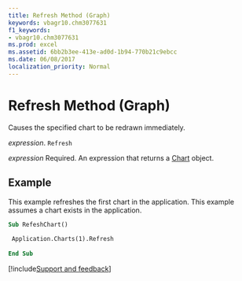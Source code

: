 ```yaml
---
title: Refresh Method (Graph)
keywords: vbagr10.chm3077631
f1_keywords:
- vbagr10.chm3077631
ms.prod: excel
ms.assetid: 6bb2b3ee-413e-ad0d-1b94-770b21c9ebcc
ms.date: 06/08/2017
localization_priority: Normal
---
```



# Refresh Method (Graph)

Causes the specified chart to be redrawn immediately.

_expression_. `Refresh`

 _expression_ Required. An expression that returns a [Chart](Excel.Chart-graph-object.md) object.


## Example

This example refreshes the first chart in the application. This example assumes a chart exists in the application.


```vb
Sub RefeshChart() 
 
 Application.Charts(1).Refresh 
 
End Sub
```

[!include[Support and feedback](~/includes/feedback-boilerplate.md)]